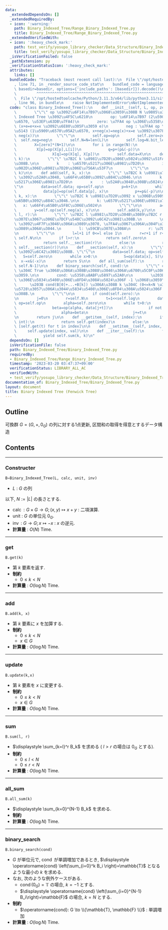 ```yaml
---
data:
  _extendedDependsOn: []
  _extendedRequiredBy:
  - icon: ':warning:'
    path: Binary_Indexed_Tree/Range_Binary_Indexed_Tree.py
    title: Binary_Indexed_Tree/Range_Binary_Indexed_Tree.py
  _extendedVerifiedWith:
  - icon: ':heavy_check_mark:'
    path: test_verify/yosupo_library_checker/Data_Structure/Binary_Indexed_Tree.test.py
    title: test_verify/yosupo_library_checker/Data_Structure/Binary_Indexed_Tree.test.py
  _isVerificationFailed: false
  _pathExtension: py
  _verificationStatusIcon: ':heavy_check_mark:'
  attributes:
    links: []
  bundledCode: "Traceback (most recent call last):\n  File \"/opt/hostedtoolcache/Python/3.11.3/x64/lib/python3.11/site-packages/onlinejudge_verify/documentation/build.py\"\
    , line 71, in _render_source_code_stat\n    bundled_code = language.bundle(stat.path,\
    \ basedir=basedir, options={'include_paths': [basedir]}).decode()\n          \
    \         ^^^^^^^^^^^^^^^^^^^^^^^^^^^^^^^^^^^^^^^^^^^^^^^^^^^^^^^^^^^^^^^^^^^^^^^^^^^^^^^^^\n\
    \  File \"/opt/hostedtoolcache/Python/3.11.3/x64/lib/python3.11/site-packages/onlinejudge_verify/languages/python.py\"\
    , line 96, in bundle\n    raise NotImplementedError\nNotImplementedError\n"
  code: "class Binary_Indexed_Tree():\n    def __init__(self, L, op, zero, neg):\n\
    \        \"\"\" op \u3092\u6F14\u7B97\u3068\u3059\u308B N \u9805\u306E Binary\
    \ Indexed Tree \u3092\u4F5C\u6210\n        op: \u6F14\u7B97 (2\u5909\u6570\u95A2\
    \u6570, \u53EF\u63DB\u7FA4)\n        zero: \u7FA4 op \u306E\u5358\u4F4D\u5143\
    \ (x+e=e+x=x \u3092\u6E80\u305F\u3059 e)\n        neg : \u7FA4 op \u306E\u9006\
    \u5143 (1\u5909\u6570\u95A2\u6570, x+neg(x)=neg(x)+x=e \u3092\u307F\u305F\u3059\
    \ neg(x))\n        \"\"\"\n        self.op=op\n        self.zero=zero\n      \
    \  self.neg=neg\n        self.N=N=len(L)\n        self.log=N.bit_length()-1\n\n\
    \        X=[zero]*(N+1)\n\n        for i in range(N):\n            p=i+1\n   \
    \         X[p]=op(X[p],L[i])\n            q=p+(p&(-p))\n            if q<=N:\n\
    \                X[q]=op(X[q], X[p])\n        self.data=X\n\n    def get(self,\
    \ k):\n        \"\"\" \u7B2C k \u8981\u7D20\u306E\u5024\u3092\u51FA\u529B\u3059\
    \u308B.\n\n        k    : \u6570\u5217\u306E\u8981\u7D20\n        index: \u5148\
    \u982D\u306E\u8981\u7D20\u306E\u756A\u53F7\n        \"\"\"\n        return self.sum(k,\
    \ k)\n\n    def add(self, k, x):\n        \"\"\" \u7B2C k \u8981\u7D20\u306B x\
    \ \u3092\u52A0\u3048, \u66F4\u65B0\u3092\u884C\u3046.\n\n        k    : \u6570\
    \u5217\u306E\u8981\u7D20\n        x    : \u52A0\u3048\u308B\u5024\n        \"\"\
    \"\n        data=self.data; op=self.op\n        p=k+1\n        while p<=self.N:\n\
    \            data[p]=op(self.data[p], x)\n            p+=p&(-p)\n\n    def update(self,\
    \ k, x):\n        \"\"\" \u7B2C k \u8981\u7D20\u3092 x \u306B\u5909\u3048, \u66F4\
    \u65B0\u3092\u884C\u3046.\n\n        k: \u6570\u5217\u306E\u8981\u7D20\n     \
    \   x: \u66F4\u65B0\u5F8C\u306E\u5024\n        \"\"\"\n\n        a=self.get(k)\n\
    \        y=self.op(self.neg(a), x)\n\n        self.add(k,y)\n\n    def sum(self,\
    \ l, r):\n        \"\"\" \u7B2C l \u8981\u7D20\u304B\u3089\u7B2C r \u8981\u7D20\
    \u307E\u3067\u306E\u7DCF\u548C\u3092\u6C42\u3081\u308B.\n        \u203B l != 0\
    \ \u3092\u4F7F\u3046\u306A\u3089\u3070, \u7FA4\u3067\u306A\u304F\u3066\u306F\u306A\
    \u3089\u306A\u3044.\n        l: \u59CB\u307E\u308A\n        r: \u7D42\u308F\u308A\
    \n        \"\"\"\n        l=l+1 if 0<=l else 1\n        r=r+1 if r<self.N else\
    \ self.N\n\n        if l>r:\n            return self.zero\n        elif l==1:\n\
    \            return self.__section(r)\n        else:\n            return self.op(self.neg(self.__section(l-1)),\
    \ self.__section(r))\n\n    def __section(self, x):\n        \"\"\" B[0]+...+B[x]\
    \ \u3092\u6C42\u3081\u308B. \"\"\"\n        data=self.data; op=self.op\n     \
    \   S=self.zero\n        while x>0:\n            S=op(data[x], S)\n          \
    \  x-=x&(-x)\n        return S\n\n    def all_sum(self):\n        return self.sum(0,\
    \ self.N-1)\n\n    def binary_search(self, cond):\n        \"\"\" cond(B[0]+...+B[k])\
    \ \u304C True \u3068\u306A\u308B\u3088\u3046\u306A\u6700\u5C0F\u306E k \u3092\u8FD4\
    \u3059.\n\n        cond: \u5358\u8ABF\u5897\u52A0\n\n        \u203B cond(zero)=True\
    \ \u306E\u5834\u5408\u306E\u8FD4\u308A\u5024\u306F -1 \u3068\u3059\u308B.\n  \
    \      \u203B cond(B[0]+...+B[k]) \u306A\u308B k \u304C (0<=k<N \u306B) \u5B58\
    \u5728\u3057\u306A\u3044\u5834\u5408\u306E\u8FD4\u308A\u5024\u306F N \u3068\u3059\
    \u308B.\n        \"\"\"\n\n        if cond(self.zero):\n            return -1\n\
    \n        j=0\n        r=self.N\n        t=1<<self.log\n        data=self.data;\
    \ op=self.op\n        alpha=self.zero\n\n        while t>0:\n            if j+t<=self.N:\n\
    \                beta=op(alpha, data[j+t])\n                if not cond(beta):\n\
    \                    alpha=beta\n                    j+=t\n            t>>=1\n\
    \n        return j\n\n    def __getitem__(self, index):\n        if isinstance(index,\
    \ int):\n            return self.get(index)\n        else:\n            return\
    \ [self.get(t) for t in index]\n\n    def __setitem__(self, index, val):\n   \
    \     self.update(index, val)\n\n    def __iter__(self):\n        for k in range(self.N):\n\
    \            yield self.sum(k, k)\n"
  dependsOn: []
  isVerificationFile: false
  path: Binary_Indexed_Tree/Binary_Indexed_Tree.py
  requiredBy:
  - Binary_Indexed_Tree/Range_Binary_Indexed_Tree.py
  timestamp: '2023-03-20 03:47:37+09:00'
  verificationStatus: LIBRARY_ALL_AC
  verifiedWith:
  - test_verify/yosupo_library_checker/Data_Structure/Binary_Indexed_Tree.test.py
documentation_of: Binary_Indexed_Tree/Binary_Indexed_Tree.py
layout: document
title: Binary Indexed Tree (Fenwick Tree)
---
```


## Outline

可換群 $G=(G, +, 0_G)$ の列に対する1点更新, 区間和の取得を得意とするデータ構造

## Contents

---

### Constructer

```Python
B=Binary_Indexed_Tree(L, calc, unit, inv)
```

- $L$ : $G$ の列

以下, $N:=\lvert L \rvert$ の長さとする.

- $\operatorname{calc} : G \times G \to G; (x,y) \mapsto x+y$ : 二項演算.
- $\mathrm{unit}$ : $G$  の単位元 $0_G$.
- $\operatorname{inv}$ : $G \to G; x \mapsto -x$ : $x$ の逆元.
- **計算量** : $O(N)$ Time.

---

### get

```Pyhon
B.get(k)
```

- 第 $k$ 要素を返す.
- **制約**
  - $0 \leq k \lt N$
- **計算量** : $O(\log N)$ Time.

---

### add

```Pyhon
B.add(k, x)
```

- 第 $k$ 要素に $x$ を加算する.
- **制約**
  - $0 \leq k \lt N$
  - $x \in G$
- **計算量** : $O(\log N)$ Time.

---

### update

```Pyhon
B.update(k,x)
```

- 第 $k$ 要素を $x$ に変更する.
- **制約**
  - $0 \leq k \lt N$
  - $x \in G$
- **計算量** : $O(\log N)$ Time.

---

### sum

```Pyhon
B.sum(l, r)
```

- $\displaystyle \sum_{k=l}^r B_k$ を求める ( $l \gt r$ の場合は $0_G$ とする).
- **制約**
  - $0 \leq l \lt N$
  - $0 \leq r \lt N$
- **計算量** : $O(\log N)$ Time.

---

### all_sum

```Pyhon
B.all_sum(k)
```

- $\displaystyle \sum_{k=0}^{N-1} B_k$ を求める.
- **制約**
- **計算量** : $O(\log N)$ Time.

---

### binary_search

```Pyhon
B.binary_search(cond)
```

- $G$ が単位元で, $\operatorname{cond}$ が単調増加であるとき, $\displaystyle \operatorname{cond} \left(\sum_{i=0}^k B_i \right)=\mathbb{T}$ となるような最小の $k$ を求める.
- なお, 次のような例外ケースがある.
  - $\displaystyle \operatorname{cond} (0_G)=\mathbb{T}$ の場合, $k=-1$ とする.
  - $\displaystyle \operatorname{cond} \left(\sum_{i=0}^{N-1} B_i\right)=\mathbb{F}$ の場合, $k=N$ とする.
- **制約**
  - $\operatorname{cond}: G \to \\{\mathbb{T}, \mathbb{F} \\}$ : 単調増加
- **計算量** : $O(\log N)$ Time.
